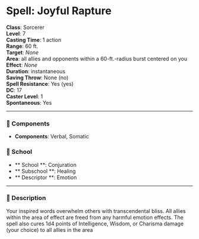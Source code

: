 
# Spell: Joyful Rapture
**Class**: Sorcerer  
**Level**: 7  
**Casting Time**: 1 action  
**Range**: 60 ft.  
**Target**: _None_  
**Area**: all allies and opponents within a 60-ft.-radius burst centered on you  
**Effect**: _None_  
**Duration**: instantaneous  
**Saving Throw**: None (no)  
**Spell Resistance**: Yes (yes)  
**DC**: 17  
**Caster Level**: 1  
**Spontaneous**: Yes

---

### 🔮 Components
- **Components**: Verbal, Somatic

### 🏫 School
- ** School **: Conjuration
- ** Subschool **: Healing
- ** Descriptor **: Emotion
---

### 📜 Description
Your inspired words overwhelm others with transcendental bliss. All allies within the area of effect are freed from any harmful emotion effects. The spell also cures 1d4 points of Intelligence, Wisdom, or Charisma damage (your choice) to all allies in the area
